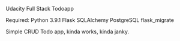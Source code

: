 Udacity Full Stack Todoapp

Required:
Python 3.9.1
Flask
SQLAlchemy
PostgreSQL
flask_migrate

Simple CRUD Todo app, kinda works, kinda janky.
